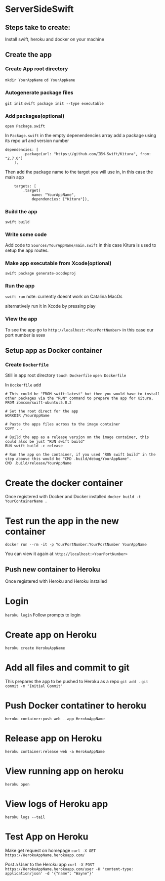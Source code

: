 # ServerSideSwift

## Steps take to create:

Install swift, heroku and docker on your machine

## Create the app

### Create App root directory
`mkdir YourAppName`
`cd YourAppName`

### Autogenerate package files
`git init`
`swift package init --type executable`

### Add packages(optional)
`open Package.swift`

In `Package.swift` in the empty depenendencies array add a package using its repo url and version number

```
dependencies: [
        .package(url: "https://github.com/IBM-Swift/Kitura", from: "2.7.0")
    ],
```

Then add the package name to the target you will use in, in this case the main app

```
    targets: [
        .target(
            name: "YourAppName",
            dependencies: ["Kitura"]),
```

### Build the app
`swift build`

### Write some code

Add code to `Sources/YourAppName/main.swift` in this case Kitura is used to setup the app routes.

### Make app executable from Xcode(optional)
`swift package generate-xcodeproj`

### Run the app
`swift run` note: currently doesnt work on Catalina MacOs

alternatively run it in Xcode by pressing play

### View the app
To see the app go to `http://localhost:<YourPortNumber>` in this case our port number is `8080`

## Setup app as Docker container

### Create `Dockerfile`
Still in app root directory
`touch Dockerfile`
`open Dockerfile`

In `Dockerfile` add
```
# This could be "FROM swift:latest" but then you would have to install other packages via the "RUN" command to prepare the app for Kitura. 
FROM ibmcom/swift-ubuntu:5.0.2

# Set the root direct for the app
WORKDIR /YourAppName

# Paste the apps files across to the image container
COPY . .

# Build the app as a release version on the image container, this could also be just "RUN swift build"
RUN swift build -c release

# Run the app on the container, if you used "RUN swift build" in the step abouve this would be "CMD .build/debug/YourAppName". 
CMD .build/release/YourAppName
```

# Create the docker container
Once registered with Docker and Docker installed 
`docker build -t YourContainerName .`

# Test run the app in the new container
`docker run --rm -it -p YourPortNumber:YourPortNumber YourAppName`

You can view it again at `http://localhost:<YourPortNumber>` 

## Push new container to Heroku
Once registered with Heroku and Heroku installed

# Login
`heroku login`
Follow prompts to login

# Create app on Heroku
`heroku create HerokuAppName`

# Add all files and commit to git
This prepares the app to be pushed to Heroku as a repo
`git add .`
`git commit -m "Initial Commit"`

# Push Docker contatiner to heroku
`heroku container:push web --app HerokuAppName`

# Release app on Heroku
`heroku container:release web -a HerokuAppName`

# View running app on heroku
`heroku open`

# View logs of Heroku app 
`heroku logs --tail`

# Test App on Heroku
Make get request on homepage
`curl -X GET https://HerokuAppName.herokuapp.com/`

Post a User to the Heroku app
`curl -X POST https://HerokuAppName.herokuapp.com/user -H 'content-type: application/json' -d '{"name": "Wayne"}'`


